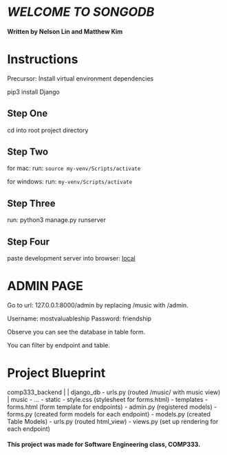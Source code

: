 # _WELCOME TO SONGODB_

#### Written by Nelson Lin and Matthew Kim

# Instructions

Precursor:
Install virtual environment dependencies

pip3 install Django

## Step One
cd into root project directory

## Step Two 
for mac:
    run: `source my-venv/Scripts/activate`

for windows:
    run: `my-venv/Scripts/activate`


## Step Three
run: python3 manage.py runserver


## Step Four
paste development server into browser:
[local](http://127.0.0.1:8000/music/)


# ADMIN PAGE
Go to url: 127.0.0.1:8000/admin
by replacing /music with /admin.

Username: mostvaluableship
Password: friendship

Observe you can see the database in table form. 

You can filter by endpoint and table.


# Project Blueprint

comp333_backend
|
| django_db
    - urls.py (routed /music/ with music view)
| music
    - ...
    - static
        - style.css (stylesheet for forms.html)
    - templates
        - forms.html (form template for endpoints)
    - admin.py (registered models)
    - forms.py (created form models for each endpoint)
    - models.py (created Table Models)
    - urls.py (routed html_view)
    - views.py (set up rendering for each endpoint)


#### This project was made for Software Engineering class, COMP333. 


